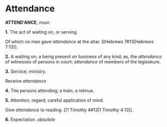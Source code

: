 # Attendance

**ATTEND'ANCE**, _noun_

**1.** The act of waiting on, or serving.

Of which no man gave _attendance_ at the altar. [[Hebrews 7#13|Hebrews 7:13]].

**2.** A waiting on; a being present on business of any kind; as, the _attendance_ of witnesses of persons in court; _attendance_ of members of the legislature.

**3.** Service; ministry.

Receive _attendance_

**4.** The persons attending; a train; a retinue.

**5.** Attention; regard; careful application of mind.

Give _attendance_ to reading. [[1 Timothy 4#13|1 Timothy 4:13]].

**6.** Expectation. _obsolete_